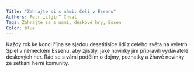 ```yaml
---
Title: "Zahrajte si s námi: Češi v Essenu"
Authors: Petr „ilgir“ Chval
Tags: Zahrajte sa s nami, deskové hry, Essen
Color: blue
---
```

Každý rok ke konci října se sjedou desetitisíce lidí z celého světa na veletrh Spiel v německém Essenu, aby zjistily, jaké novinky jim připravili vydavatelé deskových her. Rád se s vámi podělím o dojmy, poznatky a žhavé novinky ze setkání herní komunity.
